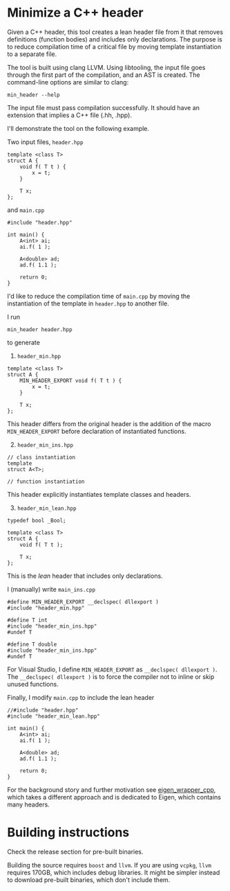 
# Minimize a C++ header
Given a C++ header, this tool creates a lean header file from it that removes definitions (function bodies) and includes only declarations.
The purpose is to reduce compilation time of a critical file by moving template instantiation to a separate file.

The tool is built using clang LLVM. Using libtooling, the input file goes through the first part of the compilation, and an AST is created.
The command-line options are similar to clang:

`min_header --help`

The input file must pass compilation successfully.
It should have an extension that implies a C++ file (.hh, .hpp).

I'll demonstrate the tool on the following example.

Two input files, `header.hpp`

```
template <class T>
struct A {
    void f( T t ) {
        x = t;
    }

    T x;
};
```

and `main.cpp`

```
#include "header.hpp"

int main() {
    A<int> ai;
    ai.f( 1 );
    
    A<double> ad;
    ad.f( 1.1 );

    return 0;
}
```

I'd like to reduce the compilation time of `main.cpp` by moving the instantiation of the template in `header.hpp` to another file.

I run

`min_header header.hpp` 

to generate

1. `header_min.hpp`

```
template <class T>
struct A {
    MIN_HEADER_EXPORT void f( T t ) {
        x = t;
    }

    T x;
};
```

This header differs from the original header is the addition of the macro `MIN_HEADER_EXPORT` before declaration of instantiated functions.

2. `header_min_ins.hpp`

```
// class instantiation
template
struct A<T>;

// function instantiation
```

This header explicitly instantiates template classes and headers.

3. `header_min_lean.hpp`

```
typedef bool _Bool;

template <class T>
struct A {
    void f( T t );

    T x;
};
```

This is the _lean_ header that includes only declarations.

I (manually) write `main_ins.cpp`

```
#define MIN_HEADER_EXPORT __declspec( dllexport )
#include "header_min.hpp"

#define T int
#include "header_min_ins.hpp"
#undef T

#define T double
#include "header_min_ins.hpp"
#undef T
```

For Visual Studio, I define `MIN_HEADER_EXPORT` as `__declspec( dllexport )`.
The `__declspec( dllexport )` is to force the compiler not to inline or skip unused functions.

Finally, I modify `main.cpp` to include the lean header

```
//#include "header.hpp"
#include "header_min_lean.hpp"

int main() {
    A<int> ai;
    ai.f( 1 );
    
    A<double> ad;
    ad.f( 1.1 );

    return 0;
}
```

For the background story and further motivation see [eigen_wrapper_cpp](https://github.com/zoharl3/eigen_wrapper_cpp), which takes a different approach and is dedicated to Eigen, which contains many headers.


# Building instructions

Check the release section for pre-built binaries.

Building the source requires `boost` and `llvm`.
If you are using `vcpkg`, `llvm` requires 170GB, which includes debug libraries. It might be simpler instead to download pre-built binaries, which don't include them.



